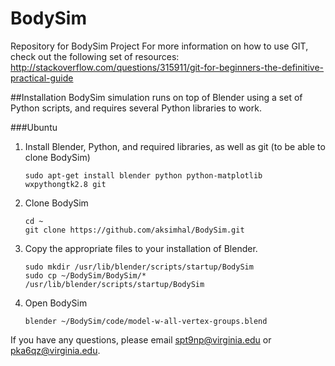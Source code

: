 BodySim
=======

Repository for BodySim Project 
For more information on how to use GIT, check out the following set of resources: 
http://stackoverflow.com/questions/315911/git-for-beginners-the-definitive-practical-guide

##Installation
BodySim simulation runs on top of Blender using a set of Python scripts, and requires several Python libraries to work.

###Ubuntu

1. Install Blender, Python, and required libraries, as well as git (to be able to clone BodySim)
   ```
   sudo apt-get install blender python python-matplotlib wxpythongtk2.8 git
   ```

2. Clone BodySim
   ```
   cd ~
   git clone https://github.com/aksimhal/BodySim.git
   ```

3. Copy the appropriate files to your installation of Blender.

   ```
   sudo mkdir /usr/lib/blender/scripts/startup/BodySim
   sudo cp ~/BodySim/BodySim/* /usr/lib/blender/scripts/startup/BodySim
   ````

4. Open BodySim

   ```
   blender ~/BodySim/code/model-w-all-vertex-groups.blend
   ```


If you have any questions, please email spt9np@virginia.edu or pka6qz@virginia.edu.
